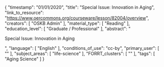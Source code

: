 {
    "timestamp": "01/01/2020",
    "title": "Special Issue: Innovation in Aging",
    "link_to_resource": "https://www.oercommons.org/courseware/lesson/82004/overview",
    "creators": [
        "OSKB Admin"
    ],
    "material_type": [
        "Reading"
    ],
    "education_level": [
        "Graduate / Professional"
    ],
    "abstract": "<p>Special Issue: Innovation in Aging</p>",
    "language": [
        "English"
    ],
    "conditions_of_use": "cc-by",
    "primary_user": [
        ""
    ],
    "subject_areas": [
        "life-science"
    ],
    "FORRT_clusters": [
        ""
    ],
    "tags": [
        "Aging Science"
    ]
}